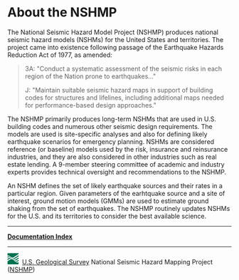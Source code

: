 # About the NSHMP

The National Seismic Hazard Model Project (NSHMP) produces national seismic hazard models (NSHMs)
for the United States and territories. The project came into existence following passage of the
Earthquake Hazards Reduction Act of 1977, as amended:

>3A: "Conduct a systematic assessment of the seismic risks in each region of the Nation prone to
>earthquakes..."
>
>J: "Maintain suitable seismic hazard maps in support of building codes for structures and
>lifelines, including additional maps needed for performance-based design approaches."

The NSHMP primarily produces long-term NSHMs that are used in U.S. building codes and numerous
other seismic design requirements. The models are used is site-specific analyses and also for
defining likely earthquake scenarios for emergency planning. NSHMs are considered reference
(or baseline) models used by the risk, insurance and reinsurance industries, and they are also
considered in other industries such as real estate lending. A 9-member steering committee of
academic and industry experts provides technical oversight and recommendations to the NSHMP.

An NSHM defines the set of likely earthquake sources and their rates in a particular region. Given
parameters of the earhtquake source and a site of interest, ground motion models (GMMs) are used
to estimate ground shaking from the set of earthquakes. The NSHMP routinely updates NSHMs for the
U.S. and its territories to consider the best available science.

---

[**Documentation Index**](docs/README.md)

---
![USGS logo](images/usgs-icon.png) &nbsp;[U.S. Geological Survey](https://www.usgs.gov)
National Seismic Hazard Mapping Project ([NSHMP](https://earthquake.usgs.gov/hazards/))
